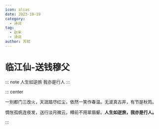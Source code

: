 ```yaml
---
icon: alias
date: 2023-10-19
category:
  - 诗词
tag:
  - 赵宋
  - 诗词
author: 苏轼
---
```


# 临江仙-送钱穆父

::: note
人生如逆旅 我亦是行人
:::

<!-- more -->


::: center

一别都门三改火，天涯踏尽红尘，依然一笑作春温。无波真古井，有节是秋筠。

惆怅孤帆连夜发，送行淡月微云，樽前不用翠眉颦。**人生如逆旅，我亦是行人。**

:::